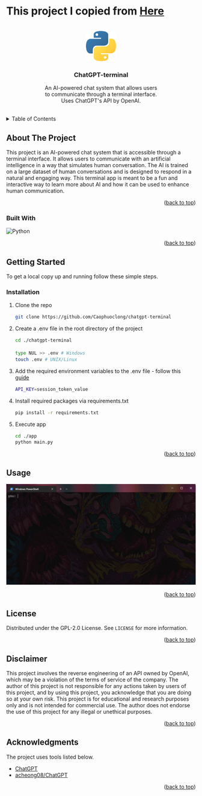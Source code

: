 <a name="readme-top"></a>
<h1>This project I copied from <a href="https://github.com/kamillobinski/chatgpt-terminal">Here</a></h1>



<!-- PROJECT LOGO -->
<br />
<div align="center">
  <img src="assets/logo.png" alt="Logo" width="80" height="80">
  <h3 align="center">ChatGPT-terminal</h3>
  <p align="center">
    An AI-powered chat system that allows users
    <br>to communicate through a terminal interface.
    <br>Uses ChatGPT's API by OpenAI.
    <br /><br />
  </p>
</div>



<!-- TABLE OF CONTENTS -->
<details>
  <summary>Table of Contents</summary>
  <ol>
    <li>
      <a href="#about-the-project">About The Project</a>
      <ul>
        <li><a href="#built-with">Built With</a></li>
      </ul>
    </li>
    <li>
      <a href="#getting-started">Getting Started</a>
      <ul>
        <li><a href="#installation">Installation</a></li>
      </ul>
    </li>
    <li><a href="#usage">Usage</a></li>
    <li><a href="#license">License</a></li>
    <li><a href="#acknowledgments">Acknowledgments</a></li>
  </ol>
</details>



<!-- ABOUT THE PROJECT -->
## About The Project

This project is an AI-powered chat system that is accessible through a terminal interface. It allows users to communicate with an artificial intelligence in a way that simulates human conversation. The AI is trained on a large dataset of human conversations and is designed to respond in a natural and engaging way. This terminal app is meant to be a fun and interactive way to learn more about AI and how it can be used to enhance human communication.

<p align="right">(<a href="#readme-top">back to top</a>)</p>



### Built With

![Python][Python-url]

<p align="right">(<a href="#readme-top">back to top</a>)</p>



<!-- GETTING STARTED -->
## Getting Started

To get a local copy up and running follow these simple steps.

### Installation

1. Clone the repo

    ```sh
    git clone https://github.com/Caophuoclong/chatgpt-terminal
    ```

2. Create a .env file in the root directory of the project

    ```sh
    cd ./chatgpt-terminal
    
    type NUL >> .env # Windows
    touch .env # UNIX/Linux
    ```

3. Add the required environment variables to the .env file - follow this [guide](./docs/auth.md)

    ```sh
    API_KEY=session_token_value
    ```
    

4. Install required packages via requirements.txt

    ```sh
    pip install -r requirements.txt
    ```

5. Execute app

    ```sh
    cd ./app    
    python main.py
    ```

<p align="right">(<a href="#readme-top">back to top</a>)</p>



<!-- USAGE -->
## Usage

![example](./assets/example.gif)

<p align="right">(<a href="#readme-top">back to top</a>)</p>



<!-- LICENSE -->
## License

Distributed under the GPL-2.0 License. See `LICENSE` for more information.

<p align="right">(<a href="#readme-top">back to top</a>)</p>



<!-- DISCLAIMERS -->
## Disclaimer

This project involves the reverse engineering of an API owned by OpenAI, which may be a violation of the terms of service of the company. The author of this project is not responsible for any actions taken by users of this project, and by using this project, you acknowledge that you are doing so at your own risk. This project is for educational and research purposes only and is not intended for commercial use. The author does not endorse the use of this project for any illegal or unethical purposes.

<p align="right">(<a href="#readme-top">back to top</a>)</p>



<!-- ACKNOWLEDGMENTS -->
## Acknowledgments

The project uses tools listed below.

* [ChatGPT](https://openai.com/)
* [acheong08/ChatGPT](https://github.com/acheong08/ChatGPT)

<p align="right">(<a href="#readme-top">back to top</a>)</p>



<!-- MARKDOWN LINKS & IMAGES -->
[Python-url]: https://img.shields.io/badge/Python-0769AD?style=for-the-badge&logo=python&logoColor=white
